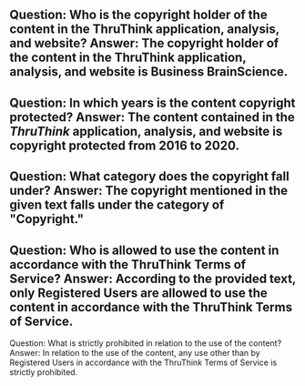 Question: Who is the copyright holder of the content in the ThruThink application, analysis, and website?
Answer: The copyright holder of the content in the ThruThink application, analysis, and website is Business BrainScience.
---
Question: In which years is the content copyright protected?
Answer: The content contained in the *ThruThink* application, analysis, and website is copyright protected from 2016 to 2020.
---
Question: What category does the copyright fall under?
Answer: The copyright mentioned in the given text falls under the category of "Copyright."
---
Question: Who is allowed to use the content in accordance with the ThruThink Terms of Service?
Answer: According to the provided text, only Registered Users are allowed to use the content in accordance with the ThruThink Terms of Service.
---
Question: What is strictly prohibited in relation to the use of the content?
Answer: In relation to the use of the content, any use other than by Registered Users in accordance with the ThruThink Terms of Service is strictly prohibited.
